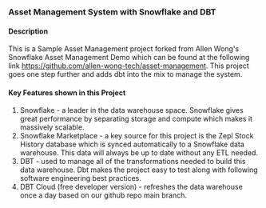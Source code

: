 ### Asset Management System with Snowflake and DBT

#### Description

This is a Sample Asset Management project forked from Allen Wong's Snowflake Asset Management Demo which can be found at the following link https://github.com/allen-wong-tech/asset-management. This project goes one step further and adds dbt into the mix to manage the system.

#### Key Features shown in this Project

1. Snowflake - a leader in the data warehouse space. Snowflake gives great performance by separating storage and compute which makes it massively scalable.
2. Snowflake Marketplace - a key source for this project is the Zepl Stock History database which is synced automatically to a Snowflake data warehouse. This data will always be up to date without any ETL needed.
3. DBT - used to manage all of the transformations needed to build this data warehouse. Dbt makes the project easy to test along with following software engineering best practices. 
4. DBT Cloud (free developer version) - refreshes the data warehouse once a day based on our github repo main branch.

